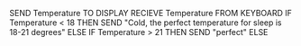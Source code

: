 SEND Temperature TO DISPLAY
RECIEVE Temperature FROM KEYBOARD
IF Temperature < 18 THEN
SEND "Cold, the perfect temperature for sleep is 18-21 degrees"
ELSE IF Temperature > 21 THEN
SEND "perfect"
ELSE 

